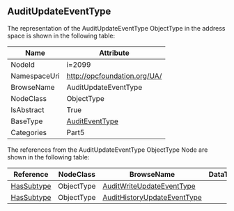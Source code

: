 <!-- objecttype -->
## AuditUpdateEventType
  
<!-- end of text -->
The representation of the AuditUpdateEventType ObjectType in the address space is shown in the following table:  

|Name|Attribute|
|---|---|
|NodeId|i=2099|
|NamespaceUri|http://opcfoundation.org/UA/|
|BrowseName|AuditUpdateEventType|
|NodeClass|ObjectType|
|IsAbstract|True|
|BaseType|[AuditEventType](../../../Part5/ObjectTypes/AuditEventType/readme.md)|
|Categories|Part5|

The references from the AuditUpdateEventType ObjectType Node are shown in the following table:  

|Reference|NodeClass|BrowseName|DataType|TypeDefinition|ModellingRule|
|---|---|---|---|---|---|
|[HasSubtype](../../../Part3/ReferenceTypes/HasSubtype/readme.md)|ObjectType|[AuditWriteUpdateEventType](#AuditWriteUpdateEventType)||||
|[HasSubtype](../../../Part3/ReferenceTypes/HasSubtype/readme.md)|ObjectType|[AuditHistoryUpdateEventType](#AuditHistoryUpdateEventType)||||


